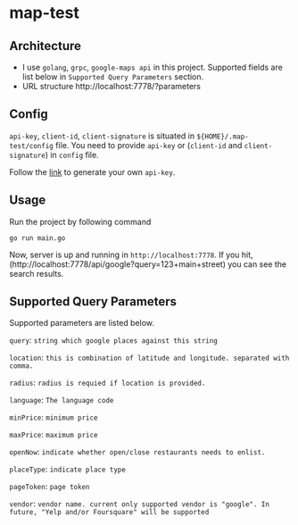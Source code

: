 # map-test

## Architecture

 - I use `golang`, `grpc`, `google-maps api` in this project. Supported fields are list below in `Supported Query Parameters` section.
 - URL structure http://localhost:7778/<vendor>?parameters

## Config

`api-key`, `client-id`, `client-signature` is situated in `${HOME}/.map-test/config` file. You need to provide `api-key` or (`client-id` and `client-signature`) in `config` file.

Follow the [link](https://developers.google.com/places/web-service/get-api-key) to generate your own `api-key`.

## Usage

Run the project by following command
```
go run main.go
```

Now, server is up and running in `http://localhost:7778`.
If you hit, (http://localhost:7778/api/google?query=123+main+street) you can see the search results.

## Supported Query Parameters

Supported parameters are listed below.

`query`: `string which google places against this string`

`location`: `this is combination of latitude and longitude. separated with comma.`

`radius`: `radius is requied if location is provided.`

`language`: `The language code`

`minPrice`: `minimum price`

`maxPrice`: `maximum price`

`openNow`: `indicate whether open/close restaurants needs to enlist.`

`placeType`: `indicate place type`

`pageToken`: `page token`

`vendor`: `vendor name. current only supported vendor is "google". In future, "Yelp and/or Foursquare" will be supported`
```